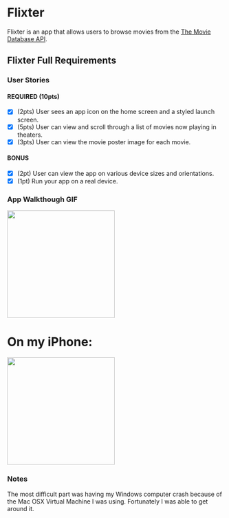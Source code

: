 # Flixter
Flixter is an app that allows users to browse movies from the [The Movie Database API](http://docs.themoviedb.apiary.io/#).

## Flixter Full Requirements

### User Stories

#### REQUIRED (10pts)
- [x] (2pts) User sees an app icon on the home screen and a styled launch screen.
- [x] (5pts) User can view and scroll through a list of movies now playing in theaters.
- [x] (3pts) User can view the movie poster image for each movie.

#### BONUS
- [x] (2pt) User can view the app on various device sizes and orientations.
- [x] (1pt) Run your app on a real device.

### App Walkthough GIF

<img src="http://g.recordit.co/EyBXDkypuG.gif" width=250><br>

# On my iPhone: 

<img src="https://i.imgur.com/NT65ldU.gif" width=250><br>

### Notes
The most difficult part was having my Windows computer crash because of the Mac OSX Virtual Machine I was using. Fortunately 
I was able to get around it. 
